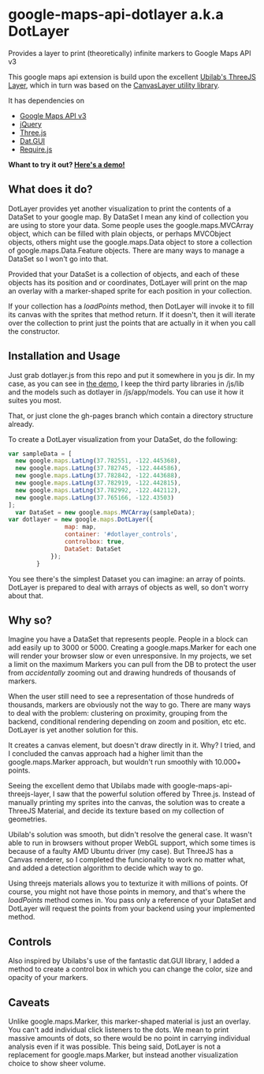 google-maps-api-dotlayer a.k.a DotLayer 
=======================================

Provides a layer to print (theoretically) infinite markers to Google Maps API v3

This google maps api extension is build upon the excellent [Ubilab's ThreeJS Layer](https://github.com/ubilabs/google-maps-api-threejs-layer), which in turn was based on the [CanvasLayer utility library](https://google-maps-utility-library-v3.googlecode.com/svn/trunk/canvaslayer/docs/reference.html).

It has dependencies on 

* [Google Maps API v3](https://developers.google.com/maps/)
* [jQuery](http://jquery.com/)
* [Three.js](http://threejs.org/)
* [Dat.GUI](https://code.google.com/p/dat-gui/)
* [Require.js](http://requirejs.org/)


**Whant to try it out? [Here's a demo!](http://amenadiel.github.io/google-maps-api-dotlayer/dotlayer_demo.html)**

## What does it do? 

DotLayer provides yet another visualization to print the contents of a DataSet to your google map. By DataSet I mean any kind of collection you are using to store your data. Some people uses the google.maps.MVCArray object, which can be filled with plain objects, or perhaps MVCObject objects, others might use the google.maps.Data object to store a collection of google.maps.Data.Feature objects. There are many ways to manage a DataSet so I won't go into that.

Provided that your DataSet is a collection of objects, and each of these objects has its position and or coordinates, DotLayer will print on the map an overlay with a marker-shaped sprite for each position in your collection.

If your collection has a *loadPoints* method, then DotLayer will invoke it to fill its canvas with the sprites that method return. If it doesn't, then it will iterate over the collection to print just the points that are actually in it when you call the constructor.

## Installation and Usage

Just grab dotlayer.js from this repo and put it somewhere in you js dir. In my case, as you can see in [the demo](http://amenadiel.github.io/google-maps-api-dotlayer/dotlayer_demo.html), I keep the third party libraries in /js/lib and the models such as dotlayer in /js/app/models. You can use it how it suites you most.

That, or just clone the gh-pages branch which contain a directory structure already.

To create a DotLayer visualization from your DataSet, do the following:

```js
var sampleData = [
  new google.maps.LatLng(37.782551, -122.445368),
  new google.maps.LatLng(37.782745, -122.444586),
  new google.maps.LatLng(37.782842, -122.443688),
  new google.maps.LatLng(37.782919, -122.442815),
  new google.maps.LatLng(37.782992, -122.442112),
  new google.maps.LatLng(37.765166, -122.43503)
];
  var DataSet = new google.maps.MVCArray(sampleData);
var dotlayer = new google.maps.DotLayer({
				map: map,
				container: '#dotlayer_controls',
				controlbox: true,
				DataSet: DataSet
			});
		}

```

You see there's the simplest Dataset you can imagine: an array of points. DotLayer is prepared to deal with arrays of objects as well, so don't worry about that.


## Why so?

Imagine you have a DataSet that represents people. People in a block can add easily up to 3000 or 5000. Creating a google.maps.Marker for each one will render your browser slow or even unresponsive. In my projects, we set a limit on the maximum Markers you can pull from the DB to protect the user from *accidentally* zooming out and drawing hundreds of thousands of markers.

When the user still need to see a representation of those hundreds of thousands, markers are obviously not the way to go. There are many ways to deal with the problem: clustering on proximity, grouping from the backend, conditional rendering depending on zoom and position, etc etc. DotLayer is yet another solution for this.

It creates a canvas element, but doesn't draw directly in it. Why? I tried, and I concluded the canvas approach had a higher limit than the google.maps.Marker approach, but wouldn't run smoothly with 10.000+ points.

Seeing the excellent demo that Ubilabs made with google-maps-api-threejs-layer, I saw that the powerful solution offered by Three.js. Instead of manually printing my sprites into the canvas, the solution was to create a ThreeJS Material, and decide its texture based on my collection of geometries.

Ubilab's solution was smooth, but didn't resolve the general case. It wasn't able to run in browsers without proper WebGL support, which some times is because of a faulty AMD Ubuntu driver (my case). But ThreeJS has a Canvas renderer, so I completed the funcionality to work no matter what, and added a detection algorithm to decide which way to go.

Using threejs materials allows you to texturize it with millions of points. Of course, you might not have those points in memory, and that's where the *loadPoints* method comes in. You pass only a reference of your DataSet and DotLayer will request the points from your backend using your implemented method.


## Controls 

Also inspired by Ubilabs's use of the fantastic dat.GUI library, I added a method to create a control box in which you can change the color, size and opacity of your markers.


## Caveats 

Unlike google.maps.Marker, this marker-shaped material is just an overlay. You can't add individual click listeners to the dots. We mean to print massive amounts of dots, so there would be no point in carrying individual analysis even if it was possible. This being said, DotLayer is not a replacement for google.maps.Marker, but instead another visualization choice to show sheer volume.



